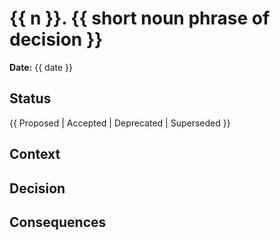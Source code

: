 # {{ n }}. {{ short noun phrase of decision }}
**Date:** {{ date }}

## Status
{{ Proposed | Accepted | Deprecated | Superseded }}

## Context

## Decision

## Consequences